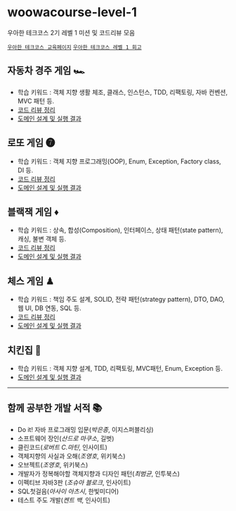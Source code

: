 # woowacourse-level-1
우아한 테크코스 2기 레벨 1 미션 및 코드리뷰 모음

[`우아한 테크코스 교육페이지`](https://techcourse.woowahan.com/)
[`우아한 테크코스 레벨 1 회고`](https://bazzzi.tistory.com/1)

## 자동차 경주 게임 🏎
  - 학습 키워드 : 객체 지향 생활 체조, 클래스, 인스턴스, TDD, 리팩토링, 자바 컨벤션, MVC 패턴 등.
  - [코드 리뷰 정리](https://github.com/yeonnseok/woowacourse-level1/wiki/1.-%EC%BD%94%EB%93%9C-%EB%A6%AC%EB%B7%B0-%EC%A0%95%EB%A6%AC-(racingcar))
  - [도메인 설계 및 실행 결과](https://github.com/yeonnseok/woowacourse-level1/wiki/2.-%EB%8F%84%EB%A9%94%EC%9D%B8-%EC%84%A4%EA%B3%84-%EB%B0%8F-%EC%8B%A4%ED%96%89-%EA%B2%B0%EA%B3%BC-(racingcar))
  
## 로또 게임 ➐
  - 학습 키워드 : 객체 지향 프로그래밍(OOP), Enum, Exception, Factory class, DI 등.
  - [코드 리뷰 정리](https://github.com/yeonnseok/woowacourse-level1/wiki/3.-%EC%BD%94%EB%93%9C-%EB%A6%AC%EB%B7%B0-%EC%A0%95%EB%A6%AC-(lotto))
  - [도메인 설계 및 실행 결과](https://github.com/yeonnseok/woowacourse-level1/wiki/4.-%EB%8F%84%EB%A9%94%EC%9D%B8-%EC%84%A4%EA%B3%84-%EB%B0%8F-%EC%8B%A4%ED%96%89-%EA%B2%B0%EA%B3%BC-(lotto))
  
## 블랙잭 게임 ♦️
  - 학습 키워드 : 상속, 합성(Composition), 인터페이스, 상태 패턴(state pattern), 캐싱, 불변 객체 등.
  - [코드 리뷰 정리](https://github.com/yeonnseok/woowacourse-level1/wiki/5.-%EC%BD%94%EB%93%9C-%EB%A6%AC%EB%B7%B0-%EC%A0%95%EB%A6%AC-(blackjack))
  - [도메인 설계 및 실행 결과](https://github.com/yeonnseok/woowacourse-level1/wiki/6.-%EB%8F%84%EB%A9%94%EC%9D%B8-%EC%84%A4%EA%B3%84-%EB%B0%8F-%EC%8B%A4%ED%96%89-%EA%B2%B0%EA%B3%BC-(blackjack))

## 체스 게임 ♟
  - 학습 키워드 : 책임 주도 설계, SOLID, 전략 패턴(strategy pattern), DTO, DAO, 웹 UI, DB 연동, SQL 등.
  - [코드 리뷰 정리](https://github.com/yeonnseok/woowacourse-level1/wiki/7.-%EC%BD%94%EB%93%9C-%EB%A6%AC%EB%B7%B0-%EC%A0%95%EB%A6%AC-(chess))
  - [도메인 설계 및 실행 결과](https://github.com/yeonnseok/woowacourse-level1/wiki/8.-%EB%8F%84%EB%A9%94%EC%9D%B8-%EC%84%A4%EA%B3%84-%EB%B0%8F-%EC%8B%A4%ED%96%89-%EA%B2%B0%EA%B3%BC-(chess))
  
## 치킨집 🐓
  - 학습 키워드 : 객체 지향 설계, TDD, 리팩토링, MVC패턴, Enum, Exception 등. 
  - [도메인 설계 및 실행 결과](https://github.com/yeonnseok/woowacourse-level1/wiki/10.-%EB%8F%84%EB%A9%94%EC%9D%B8-%EC%84%A4%EA%B3%84-%EB%B0%8F-%EC%8B%A4%ED%96%89-%EA%B2%B0%EA%B3%BC-(chicken))

---
## 함께 공부한 개발 서적 📚
* Do it! 자바 프로그래밍 입문(*박은종*, 이지스퍼블리싱)
* 소프트웨어 장인(*산드로 마쿠소*, 길벗)
* 클린코드(*로버트 C.마틴*, 인사이트)
* 객체지향의 사실과 오해(*조영호*, 위키북스)
* 오브젝트(*조영호*, 위키북스)
*  개발자가 정복해야할 객체지향과 디자인 패턴(*최범균*, 인투북스) 
* 이펙티브 자바3판 (*조슈아 블로크*, 인사이트)
* SQL첫걸음(*아사이 아츠시*, 한빛미디어)
* 테스트 주도 개발(*켄트 백*, 인사이트)
